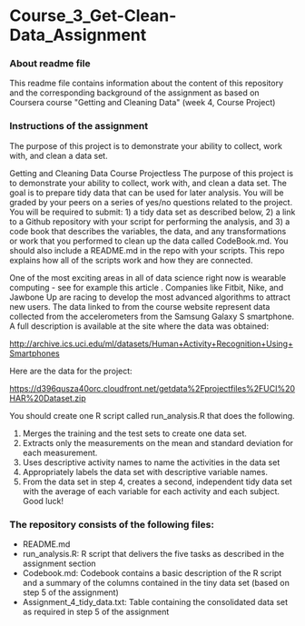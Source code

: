 # Course_3_Get-Clean-Data_Assignment

### About readme file
This readme file contains information about the content of this repository and the corresponding background of the assignment as based on Coursera course "Getting and Cleaning Data" (week 4, Course Project)

### Instructions of the assignment

The purpose of this project is to demonstrate your ability to collect, work with, and clean a data set.

Getting and Cleaning Data Course Projectless 
The purpose of this project is to demonstrate your ability to collect, work with, and clean a data set. The goal is to prepare tidy data that can be used for later analysis. You will be graded by your peers on a series of yes/no questions related to the project. You will be required to submit: 1) a tidy data set as described below, 2) a link to a Github repository with your script for performing the analysis, and 3) a code book that describes the variables, the data, and any transformations or work that you performed to clean up the data called CodeBook.md. You should also include a README.md in the repo with your scripts. This repo explains how all of the scripts work and how they are connected.

One of the most exciting areas in all of data science right now is wearable computing - see for example this article . Companies like Fitbit, Nike, and Jawbone Up are racing to develop the most advanced algorithms to attract new users. The data linked to from the course website represent data collected from the accelerometers from the Samsung Galaxy S smartphone. A full description is available at the site where the data was obtained:

http://archive.ics.uci.edu/ml/datasets/Human+Activity+Recognition+Using+Smartphones

Here are the data for the project:

https://d396qusza40orc.cloudfront.net/getdata%2Fprojectfiles%2FUCI%20HAR%20Dataset.zip

You should create one R script called run_analysis.R that does the following.

1. Merges the training and the test sets to create one data set.
1. Extracts only the measurements on the mean and standard deviation for each measurement.
1. Uses descriptive activity names to name the activities in the data set
1. Appropriately labels the data set with descriptive variable names.
1. From the data set in step 4, creates a second, independent tidy data set with the average of each variable for each activity and each subject.
Good luck!

### The repository consists of the following files:
* README.md
* run_analysis.R: R script that delivers the five tasks as described in the assignment section
* Codebook.md: Codebook contains a basic description of the R script and a summary of the columns contained in the tiny data set (based on step 5 of the assignment)
* Assignment_4_tidy_data.txt: Table containing the consolidated data set as required in step 5 of the assignment
